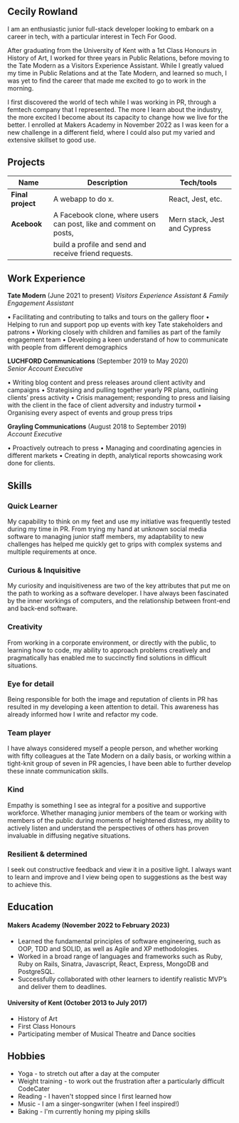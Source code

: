 ## Cecily Rowland

I am an enthusiastic junior full-stack developer looking to embark on a career in tech, with a particular interest in Tech For Good.

After graduating from the University of Kent with a 1st Class Honours in History of Art, I worked for three years in Public Relations, before moving to the Tate Modern as a Visitors Experience Assistant. While I greatly valued my time in Public Relations and at the Tate Modern, and learned so much, I was yet to find the career that made me excited to go to work in the morning. 

I first discovered the world of tech while I was working in PR, through a femtech company that I represented. The more I learn about the industry, the more excited I become about its capacity to change how we live for the better. I enrolled at Makers Academy in November 2022 as I was keen for a new challenge in a different field, where I could also put my varied and extensive skillset to good use.

## Projects

| Name                         | Description                                                       | Tech/tools                  |
| ---------------------------- | ----------------------------------------------------------------- | ----------------------------|
| **Final project**            | A webapp to do x.                                                 | React, Jest, etc.           |
| **Acebook**                  | A Facebook clone, where users can post, like and comment on posts,| Mern stack, Jest and Cypress|
|                              | build a profile and send and receive friend requests.             |                             |
                               

## Work Experience

**Tate Modern** (June 2021 to present)
_Visitors Experience Assistant & Family Engagement Assistant_

• Facilitating and contributing to talks and tours on the gallery floor
• Helping to run and support pop up events with key Tate stakeholders and patrons 
• Working closely with children and families as part of the family engagement team
• Developing a keen understand of how to communicate with people from different demographics  

**LUCHFORD Communications** (September 2019 to May 2020)  
_Senior Account Executive_

• Writing blog content and press releases around client activity and campaigns
• Strategising and pulling together yearly PR plans, outlining clients’ press activity
• Crisis management; responding to press and liaising with the client in the face of client adversity and industry turmoil
• Organising every aspect of events and group press trips

**Grayling Communications** (August 2018 to September 2019)  
_Account Executive_

• Proactively outreach to press
• Managing and coordinating agencies in different markets
• Creating in depth, analytical reports showcasing work done for clients.

## Skills

### Quick Learner

My capability to think on my feet and use my initiative was frequently tested during my time in PR. From trying my hand at unknown social media software to managing junior staff members, my adaptability to new challenges has helped me quickly get to grips with complex systems and multiple requirements at once.

### Curious & Inquisitive 

My curiosity and inquisitiveness are two of the key attributes that put me on the path to working as a software developer. I have always been fascinated by the inner workings of computers, and the relationship between front-end and back-end software.

### Creativity 

From working in a corporate environment, or directly with the public, to learning how to code, my ability to approach problems creatively and pragmatically has enabled me to succinctly find solutions in difficult situations.

### Eye for detail 

Being responsible for both the image and reputation of clients in PR has resulted in my developing a keen attention to detail. This awareness has already informed how I write and refactor my code.  

### Team player

I have always considered myself a people person, and whether working with fifty colleagues at the Tate Modern on a daily basis, or working within a tight-knit group of seven in PR agencies, I have been able to further develop these innate communication skills.

### Kind 

Empathy is something I see as integral for a positive and supportive workforce. Whether managing junior members of the team or working with members of the public during moments of heightened distress, my ability to actively listen and understand the perspectives of others has proven invaluable in diffusing negative situations.

### Resilient & determined

I seek out constructive feedback and view it in a positive light. I always want to learn and improve and I view being open to suggestions as the best way to achieve this.


## Education

#### Makers Academy (November 2022 to February 2023)
- Learned the fundamental principles of software engineering, such as OOP, TDD and SOLID, as well as Agile and XP methodologies.
- Worked in a broad range of languages and frameworks such as Ruby, Ruby on Rails, Sinatra, Javascript, React, Express, MongoDB and PostgreSQL.
- Successfully collaborated with other  learners to identify  realistic MVP’s and deliver them to deadlines.


#### University of Kent (October 2013 to July 2017)

- History of Art
- First Class Honours
- Participating member of Musical Theatre and Dance socities

## Hobbies

- Yoga - to stretch out after a day at the computer
- Weight training - to work out the frustration after a particularly difficult CodeCater
- Reading - I haven't stopped since I first learned how
- Music - I am a singer-songwriter (when I feel inspired!)
- Baking - I'm currently honing my piping skills 
